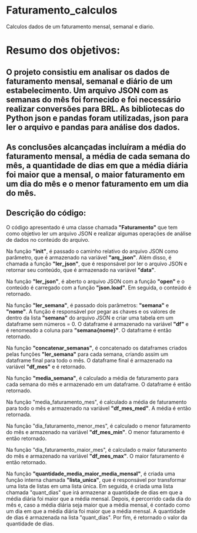 # Faturamento_calculos
Calculos dados de um faturamento mensal, semanal e diario.

# Resumo dos objetivos: 

## O projeto consistiu em analisar os dados de faturamento mensal, semanal e diário de um estabelecimento. Um arquivo JSON com as semanas do mês foi fornecido e foi necessário realizar conversões para BRL. As bibliotecas do Python json e pandas foram utilizadas, json para ler o arquivo e pandas para análise dos dados. 

## As conclusões alcançadas incluíram a média do faturamento mensal, a média de cada semana do mês, a quantidade de dias em que a média diária foi maior que a mensal, o maior faturamento em um dia do mês e o menor faturamento em um dia do mês.

## Descrição do código:

O código apresentado é uma classe chamada **"Faturamento"** que tem como objetivo ler um arquivo JSON e realizar algumas operações de análise de dados no conteúdo do arquivo.

Na função **"init"**, é passado o caminho relativo do arquivo JSON como parâmetro, que é armazenado na variável **"arq_json"**. Além disso, é chamada a função **"ler_json"**, que é responsável por ler o arquivo JSON e retornar seu conteúdo, que é armazenado na variável **"data"**.

Na função **"ler_json"**, é aberto o arquivo JSON com a função **"open"** e o conteúdo é carregado com a função **"json.load"**. Em seguida, o conteúdo é retornado.

Na função **"ler_semana"**, é passado dois parâmetros: **"semana"** e **"nome"**. A função é responsável por pegar as chaves e os valores de dentro da lista **"semana"** do arquivo JSON e criar uma tabela em um dataframe sem números = 0. O dataframe é armazenado na variável **"df"** e é renomeado a coluna para **"semana{nome}"**. O dataframe é então retornado.

Na função **"concatenar_semanas"**, é concatenado os dataframes criados pelas funções **"ler_semana"** para cada semana, criando assim um dataframe final para todo o mês. O dataframe final é armazenado na variável **"df_mes"** e é retornado.

Na função **"media_semana"**, é calculado a média de faturamento para cada semana do mês e armazenado em um dataframe. O dataframe é então retornado.

Na função "media_faturamento_mes", é calculado a média de faturamento para todo o mês e armazenado na variável **"df_mes_med"**. A média é então retornada.

Na função "dia_faturamento_menor_mes", é calculado o menor faturamento do mês e armazenado na variável **"df_mes_min"**. O menor faturamento é então retornado.

Na função "dia_faturamento_maior_mes", é calculado o maior faturamento do mês e armazenado na variável **"df_mes_max"**. O maior faturamento é então retornado.

Na função **"quantidade_media_maior_media_mensal"**, é criada uma função interna chamada **"lista_unica"**, que é responsável por transformar uma lista de listas em uma lista única. Em seguida, é criada uma lista chamada "quant_dias" que irá armazenar a quantidade de dias em que a média diária foi maior que a média mensal. Depois, é percorrido cada dia do mês e, caso a média diária seja maior que a média mensal, é contado como um dia em que a média diária foi maior que a média mensal. A quantidade de dias é armazenada na lista "quant_dias". Por fim, é retornado o valor da quantidade de dias.
